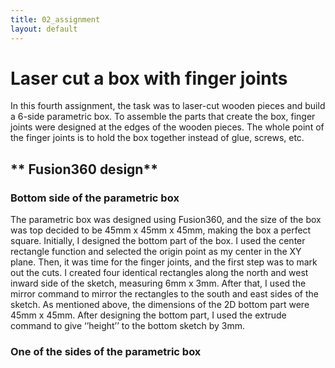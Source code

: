 ```yaml
---
title: 02_assignment
layout: default
---
```


# **Laser cut a box with finger joints**

In this fourth assignment, the task was to laser-cut wooden pieces and build a 6-side parametric box. To assemble the parts that create the box, finger joints were designed at the edges of the wooden pieces. The whole point of the finger joints is to hold the box together instead of glue, screws, etc. 


## ** Fusion360 design** 

### **Bottom side of the parametric box**

The parametric box was designed using Fusion360, and the size of the box was top decided to be 45mm x 45mm x 45mm, making the box a perfect square. Initially, I designed the bottom part of the box. I used the center rectangle function and selected the origin point as my center in the XY plane. Then, it was time for the finger joints, and the first step was to mark out the cuts. I created four identical  rectangles along the north and west inward side of the sketch, measuring 6mm x 3mm. After that, I used the mirror command to mirror the rectangles to the south and east sides of the sketch. As mentioned above, the dimensions of the 2D bottom part were 45mm x 45mm. After designing the bottom part, I used the extrude command to give ‘’height’’ to the bottom sketch by 3mm. 

### **One of the sides of the parametric box**




